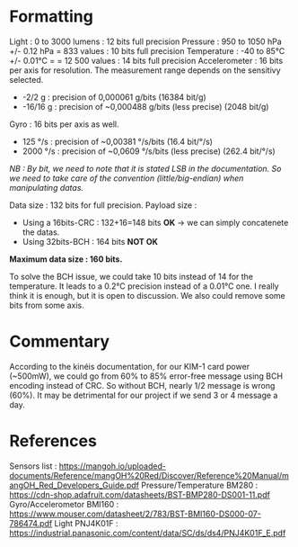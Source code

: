 
# Formatting

Light : 0 to 3000 lumens : 12 bits full precision 
Pressure : 950 to 1050 hPa +/- 0.12 hPa = 833 values : 10 bits  full precision
Temperature : -40 to 85°C +/- 0.01°C = = 12 500 values : 14 bits full precision
Accelerometer : 16 bits per axis for resolution. The measurement range depends on the sensitivy selected. 

* -2/2 g : precision of 0,000061 g/bits (16384 bit/g)
* -16/16 g : precision of ~0,000488 g/bits (less precise) (2048 bit/g)

Gyro : 16 bits per axis as well. 
* 125 °/s : precision of ~0,00381 °/s/bits (16.4 bit/°/s)
* 2000 °/s : precision of ~0,0609 °/s/bits (less precise) (262.4 bit/°/s)

*NB : By bit, we need to note that it is stated LSB in the documentation. So we need to take care of the convention (little/big-endian) when manipulating datas.* 

Data size : 132 bits for full precision. 
Payload size :
* Using a 16bits-CRC : 132+16=148 bits **OK** -> we can simply concatenete the datas.
* Using 32bits-BCH : 164 bits **NOT OK**

**Maximum data size : 160 bits.**

To solve the BCH issue, we could take 10 bits instead of 14 for the temperature. It leads to a 0.2°C precision instead of a 0.01°C one. I really think it is enough, but it is open to discussion. We also could remove some bits from some axis.


# Commentary

According to the kinéis documentation, for our KIM-1 card power (~500mW), we could go from
60% to 85% error-free message using BCH encoding instead of CRC.
So without BCH, nearly 1/2 message is wrong (60%). It may be detrimental for our project if we 
send 3 or 4 message a day.


# References

Sensors list : https://mangoh.io/uploaded-documents/Reference/mangOH%20Red/Discover/Reference%20Manual/mangOH_Red_Developers_Guide.pdf
Pressure/Temperature BM280 : https://cdn-shop.adafruit.com/datasheets/BST-BMP280-DS001-11.pdf
Gyro/Accelerometor BMI160 : https://www.mouser.com/datasheet/2/783/BST-BMI160-DS000-07-786474.pdf
Light PNJ4K01F : https://industrial.panasonic.com/content/data/SC/ds/ds4/PNJ4K01F_E.pdf

